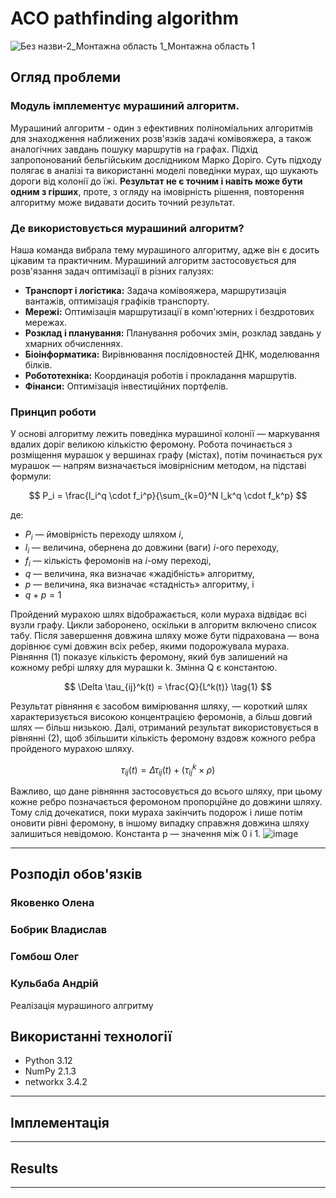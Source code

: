 # ACO pathfinding algorithm

![Без назви-2_Монтажна область 1_Монтажна область 1](https://github.com/user-attachments/assets/05f9d95b-c9ef-4844-abef-33b1ea583896)

## Огляд проблеми
### Модуль імплементує мурашиний алгоритм. 

Мурашиний алгоритм - один з ефективних поліноміальних алгоритмів для знаходження наближених розв'язків задачі комівояжера, а також аналогічних завдань пошуку маршрутів на графах. Підхід запропонований бельгійським дослідником Марко Доріго. Суть підходу полягає в аналізі та використанні моделі поведінки мурах, що шукають дороги від колонії до їжі.
**Результат не є точним і навіть може бути одним з гірших**, проте, з огляду на імовірність рішення, повторення алгоритму може видавати досить точний результат. 

### Де використовується мурашиний алгоритм?
Наша команда вибрала тему мурашиного алгоритму, адже він є досить цікавим та практичним.
Мурашиний алгоритм застосовується для розв'язання задач оптимізації в різних галузях:

- **Транспорт і логістика:** Задача комівояжера, маршрутизація вантажів, оптимізація графіків транспорту.
- **Мережі:** Оптимізація маршрутизації в комп'ютерних і бездротових мережах.
- **Розклад і планування:** Планування робочих змін, розклад завдань у хмарних обчисленнях.
- **Біоінформатика:** Вирівнювання послідовностей ДНК, моделювання білків.
- **Робототехніка:** Координація роботів і прокладання маршрутів.
- **Фінанси:** Оптимізація інвестиційних портфелів.

### Принцип роботи
У основі алгоритму лежить поведінка мурашиної колонії — маркування вдалих доріг великою кількістю феромону. Робота починається з розміщення мурашок у вершинах графу (містах), потім починається рух мурашок — напрям визначається імовірнісним методом, на підставі формули:

$$
P_i = \frac{l_i^q \cdot f_i^p}{\sum_{k=0}^N l_k^q \cdot f_k^p}
$$

де:

- $P_i$ — ймовірність переходу шляхом $i$,
- $l_i$ — величина, обернена до довжини (ваги) $i$-ого переходу,
- $f_i$ — кількість феромонів на $i$-ому переході,
- $q$ — величина, яка визначає «жадібність» алгоритму,
- $p$ — величина, яка визначає «стадність» алгоритму, і
- $q + p = 1$

Пройдений мурахою шлях відображається, коли мураха відвідає всі вузли графу. Цикли заборонено, оскільки в алгоритм включено список табу. Після завершення довжина шляху може бути підрахована — вона дорівнює сумі довжин всіх ребер, якими подорожувала мураха. Рівняння (1) показує кількість феромону, який був залишений на кожному ребрі шляху для мурашки k. Змінна Q є константою.

$$
\Delta \tau_{ij}^k(t) = \frac{Q}{L^k(t)} \tag{1}
$$

Результат рівняння є засобом вимірювання шляху, — короткий шлях характеризується високою концентрацією феромонів, а більш довгий шлях — більш низькою. Далі, отриманий результат використовується в рівнянні (2), щоб збільшити кількість феромону вздовж кожного ребра пройденого мурахою шляху.

$$
\tau_{ij}(t) = \Delta \tau_{ij}(t) + (\tau_{ij}^k \times \rho) \tag{2}
$$

Важливо, що дане рівняння застосовується до всього шляху, при цьому кожне ребро позначається феромоном пропорційне до довжини шляху. Тому слід дочекатися, поки мураха закінчить подорож і лише потім оновити рівні феромону, в іншому випадку справжня довжина шляху залишиться невідомою. Константа p — значення між 0 і 1. 
![image](https://github.com/user-attachments/assets/167b03b0-da98-442b-945b-d80a96202c89)



___
## Розподіл обов'язків 

### Яковенко Олена 

### Бобрик Владислав

### Гомбош Олег

### Кульбаба Андрій
Реалізація мурашиного алгритму

## Використанні технології
- Python 3.12
- NumPy 2.1.3
- networkx 3.4.2

___
## Імплементація 
___
## Results
___
